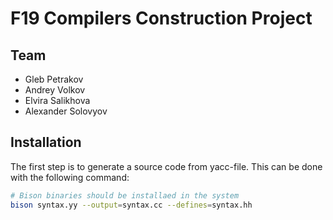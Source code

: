 # F19 Compilers Construction Project

## Team

* Gleb Petrakov
* Andrey Volkov
* Elvira Salikhova
* Alexander Solovyov

## Installation

The first step is to generate a source code from yacc-file.
This can be done with the following command:

```bash
# Bison binaries should be installaed in the system
bison syntax.yy --output=syntax.cc --defines=syntax.hh
```
